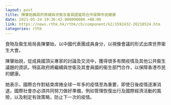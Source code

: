 ```yaml
---
layout: post
title: 陳肇始稱政府將續與世衞及會員國當局合作保障市民健康
date: 2021-05-24 19:36:42.000000000 +08:00
link: https://news.rthk.hk/rthk/ch/component/k2/1592432-20210524.htm
categories: rthk
---
```


食物及衞生局局長陳肇始，以中國代表團成員身分，以視像會議的形式出席世界衞生大會。

陳肇始說，從成員國頂尖專家的討論及交流中，獲得很多有關疫情及其他公共衞生議題的資訊，特區政府將繼續與世衞及其會員國的衞生部門合作，以保障香港市民的健康。

她表示，國際合作對結束席捲全球一年多的疫情至為重要，即使日後疫情逐漸消退，國際社會亦必須共同努力做好準備，例如管理恢復出行及國際經濟活動的風險，以及制定有效策略，防止下一次的疫情。
